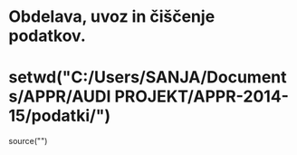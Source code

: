 # Obdelava, uvoz in čiščenje podatkov.

# setwd("C:/Users/SANJA/Documents/APPR/AUDI PROJEKT/APPR-2014-15/podatki/")

source("")
